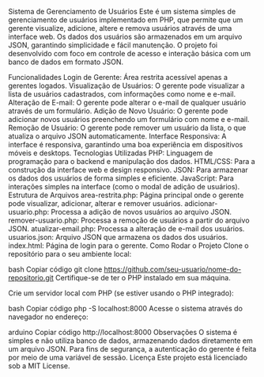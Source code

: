 Sistema de Gerenciamento de Usuários
Este é um sistema simples de gerenciamento de usuários implementado em PHP, que permite que um gerente visualize, adicione, altere e remova usuários através de uma interface web. Os dados dos usuários são armazenados em um arquivo JSON, garantindo simplicidade e fácil manutenção. O projeto foi desenvolvido com foco em controle de acesso e interação básica com um banco de dados em formato JSON.

Funcionalidades
Login de Gerente: Área restrita acessível apenas a gerentes logados.
Visualização de Usuários: O gerente pode visualizar a lista de usuários cadastrados, com informações como nome e e-mail.
Alteração de E-mail: O gerente pode alterar o e-mail de qualquer usuário através de um formulário.
Adição de Novo Usuário: O gerente pode adicionar novos usuários preenchendo um formulário com nome e e-mail.
Remoção de Usuário: O gerente pode remover um usuário da lista, o que atualiza o arquivo JSON automaticamente.
Interface Responsiva: A interface é responsiva, garantindo uma boa experiência em dispositivos móveis e desktops.
Tecnologias Utilizadas
PHP: Linguagem de programação para o backend e manipulação dos dados.
HTML/CSS: Para a construção da interface web e design responsivo.
JSON: Para armazenar os dados dos usuários de forma simples e eficiente.
JavaScript: Para interações simples na interface (como o modal de adição de usuários).
Estrutura de Arquivos
area-restrita.php: Página principal onde o gerente pode visualizar, adicionar, alterar e remover usuários.
adicionar-usuario.php: Processa a adição de novos usuários ao arquivo JSON.
remover-usuario.php: Processa a remoção de usuários a partir do arquivo JSON.
atualizar-email.php: Processa a alteração de e-mail dos usuários.
usuarios.json: Arquivo JSON que armazena os dados dos usuários.
index.html: Página de login para o gerente.
Como Rodar o Projeto
Clone o repositório para o seu ambiente local:

bash
Copiar código
git clone https://github.com/seu-usuario/nome-do-repositorio.git
Certifique-se de ter o PHP instalado em sua máquina.

Crie um servidor local com PHP (se estiver usando o PHP integrado):

bash
Copiar código
php -S localhost:8000
Acesse o sistema através do navegador no endereço:

arduino
Copiar código
http://localhost:8000
Observações
O sistema é simples e não utiliza banco de dados, armazenando dados diretamente em um arquivo JSON.
Para fins de segurança, a autenticação do gerente é feita por meio de uma variável de sessão.
Licença
Este projeto está licenciado sob a MIT License.

